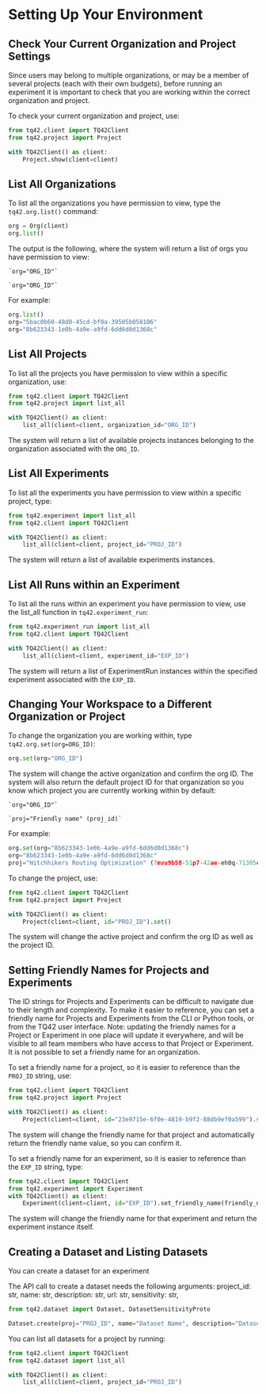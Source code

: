 # Setting Up Your Environment

## Check Your Current Organization and Project Settings

Since users may belong to multiple organizations, or may be a member of several projects (each with their own budgets), before running an experiment it is important to check that you are working within the correct organization and project. 

To check your current organization and project, use:

```python
from tq42.client import TQ42Client
from tq42.project import Project

with TQ42Client() as client:
    Project.show(client=client)
```


## List All Organizations

To list all the organizations you have permission to view, type the `tq42.org.list()` command:
```python
org = Org(client)
org.list()
```

The output is the following, where the system will return a list of orgs you have permission to view: 

    `org="ORG_ID"`
    
    `org="ORG_ID"`

For example:
```python
org.list()
org="5bac0b60-48d0-45cd-bf0a-39505b058106"
org="8b623343-1e0b-4a9e-a9fd-6dd6d0d1368c"
```


## List All Projects

To list all the projects you have permission to view within a specific organization, use:
```python
from tq42.client import TQ42Client
from tq42.project import list_all

with TQ42Client() as client:
    list_all(client=client, organization_id="ORG_ID")
```

The system will return a list of available projects instances belonging to the organization associated with the `ORG_ID`.


## List All Experiments

To list all the experiments you have permission to view within a specific project, type:

```python
from tq42.experiment import list_all
from tq42.client import TQ42Client

with TQ42Client() as client:
    list_all(client=client, project_id="PROJ_ID")
```

The system will return a list of available experiments instances.


## List All Runs within an Experiment

To list all the runs within an experiment you have permission to view,
use the list_all function in `tq42.experiment_run`:

```python
from tq42.experiment_run import list_all
from tq42.client import TQ42Client

with TQ42Client() as client:
    list_all(client=client, experiment_id="EXP_ID")
```

The system will return a list of ExperimentRun instances within the specified experiment associated with the `EXP_ID`.

## Changing Your Workspace to a Different Organization or Project

To change the organization you are working within, type `tq42.org.set(org=ORG_ID)`: 
```python
org.set(org="ORG_ID")
```

The system will change the active organization and confirm the org ID. The system will also return the default project ID for that organization so you know which project you are currently working within by default:

    `org="ORG_ID"`
    
    `proj="Friendly name" (proj_id)`

For example:
```python
org.set(org="8b623343-1e0b-4a9e-a9fd-6dd6d0d1368c")
org="8b623343-1e0b-4a9e-a9fd-6dd6d0d1368c"
proj="Hitchhikers Routing Optimization" (7mvu9b58-51p7-42ae-eh0q-71305c413945)
```

To change the project, use:
```python
from tq42.client import TQ42Client
from tq42.project import Project

with TQ42Client() as client:
    Project(client=client, id="PROJ_ID").set()
```

The system will change the active project and confirm the org ID as well as the project ID.

## Setting Friendly Names for Projects and Experiments

The ID strings for Projects and Experiments can be difficult to navigate due to their length and complexity. To make it easier to reference, you can set a friendly name for Projects and Experiments from the CLI or Python tools, or from the TQ42 user interface. Note: updating the friendly names for a Project or Experiment in one place will update it everywhere, and will be visible to all team members who have access to that Project or Experiment. It is not possible to set a friendly name for an organization.

To set a friendly name for a project, so it is easier to reference than the `PROJ_ID` string, use:
```python
from tq42.client import TQ42Client
from tq42.project import Project

with TQ42Client() as client:
    Project(client=client, id="23e9715e-6f0e-4819-b9f2-88db9ef0a599").set_friendly_name(friendly_name="Fleet Routing")
```

The system will change the friendly name for that project and automatically return the friendly name value, so you can confirm it.

To set a friendly name for an experiment, so it is easier to reference than the `EXP_ID` string, type:
```python
from tq42.client import TQ42Client
from tq42.experiment import Experiment
with TQ42Client() as client:
    Experiment(client=client, id="EXP_ID").set_friendly_name(friendly_name="friendly name")
```

The system will change the friendly name for that experiment and return the experiment instance itself.

## Creating a Dataset and Listing Datasets

You can create a dataset for an experiment 

The API call to create a dataset needs the following arguments:
        project_id: str,
        name: str,
        description: str,
        url: str,
        sensitivity: str,

```python
from tq42.dataset import Dataset, DatasetSensitivityProto

Dataset.create(proj="PROJ_ID", name="Dataset Name", description="Dataset description", url="https://dataset.url/data", sensitivity=DatasetSensitivityProto.CONFIDENTIAL),
```
You can list all datasets for a project by running:

```python
from tq42.client import TQ42Client
from tq42.dataset import list_all

with TQ42Client() as client:
    list_all(client=client, project_id="PROJ_ID")
```